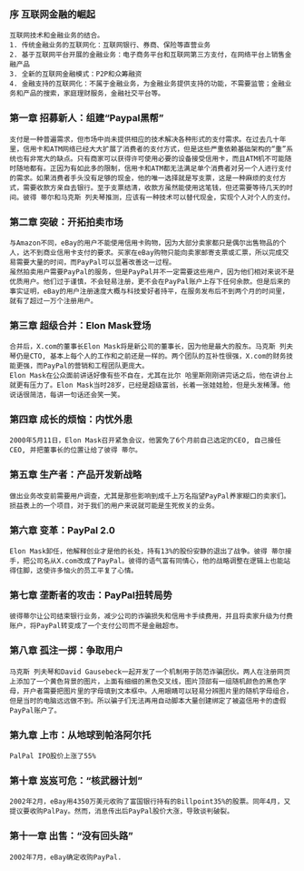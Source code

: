 ### 序 互联网金融的崛起
    互联网技术和金融业务的结合。
    1. 传统金融业务的互联网化：互联网银行、券商、保险等直营业务
    2. 基于互联网平台开展的金融业务：电子商务平台和互联网第三方支付，在网络平台上销售金融产品
    3. 全新的互联网金融模式：P2P和众筹融资
    4. 金融支持的互联网化：不属于金融业务，为金融业务提供支持的功能，不需要监管；金融业务和产品的搜索，家庭理财服务，金融社交平台等。

### 第一章 招募新人：组建“Paypal黑帮”
    支付是一种普遍需求，但市场中尚未提供相应的技术解决各种形式的支付需求。在过去几十年里，信用卡和ATM网络已经大大扩展了消费者的支付方式，但是这些严重依赖基础架构的“重”系统也有非常大的缺点。只有商家可以获得许可使用必要的设备接受信用卡，而且ATM机不可能随时随地都有。正因为有如此多的限制，信用卡和ATM都无法满足单个消费者对另一个人进行支付的需求。如果消费者手头没有足够的现金，他的唯一选择就是写支票，这是一种麻烦的支付方式，需要收款方亲自去银行。至于支票结清，收款方虽然能使用这笔钱，但还需要等待几天的时间。彼得 蒂尔和马克斯 列夫琴推测，应该有一种技术可以替代现金，实现个人对个人的支付。

### 第二章 突破：开拓拍卖市场
    与Amazon不同，eBay的用户不能使用信用卡购物，因为大部分卖家都只是偶尔出售物品的个人，达不到商业信用卡支付的要求。买家在eBay购物只能向卖家邮寄支票或汇票，所以完成交易需要大量的时间，而PayPal可以显著改善这一过程。
    虽然拍卖用户需要PayPal的服务，但是PayPal并不一定需要这些用户，因为他们相对来说不是优质用户。他们过于谨慎，不会轻易注册，更不会在PayPal账户上存下任何余款。但是后来的事实证明，eBay的用户注册速度大概与科技爱好者持平，在服务发布后不到两个月的时间里，就有了超过一万个注册用户。

### 第三章 超级合并：Elon Mask登场
    合并后，X.com的董事长Elon Mask将是新公司的董事长，因为他是最大的股东。马克斯 列夫琴仍是CTO, 基本上每个人的工作和之前还是一样的。两个团队的互补性很强，X.com的财务技能更强，而PayPal的营销和工程团队更庞大。
    Elon Mask在公众面前讲话好像有些不自在，尤其在比尔 哈里斯刚刚讲完话之后，他在讲台上就更有压力了。Elon Mask当时28岁，已经是超级富翁，长着一张娃娃脸，但是头发稀薄。他说话很简洁，每讲一句话还会笑一笑。

### 第四章 成长的烦恼：内忧外患
    2000年5月11日，Elon Mask召开紧急会议，他罢免了6个月前自己选定的CEO, 自己接任CEO, 并把董事长的位置让给了彼得 蒂尔。

### 第五章 生产者：产品开发新战略
    做出业务改变前需要用户调查，尤其是那些影响到成千上万名指望PayPal养家糊口的卖家们。损益表上的一个项目，对于我们的用户来说就可能是生死攸关的业务。

### 第六章 变革：PayPal 2.0
    Elon Mask卸任，他解释创业才是他的长处，持有13%的股份安静的退出了战争。彼得 蒂尔接手，把公司名从X.com改成了PayPal。彼得的语气富有同情心，他的战略调整在逻辑上也能站得住脚，这使许多恼火的员工平复了心情。

### 第七章 垄断者的攻击：PayPal扭转局势
    彼得蒂尔让公司结束银行业务，减少公司的诈骗损失和信用卡手续费用，并且将卖家升级为付费账户，将PayPal转变成了一个支付公司而不是金融超市。

### 第八章 孤注一掷：争取用户
    马克斯 列夫琴和David Gausebeck一起开发了一个机制用于防范诈骗团伙。两人在注册网页上添加了一个黄色背景的图片，上面有细细的黑色交叉线，图片顶部有一组随机颜色的黑色字母，开户者需要把图片里的字母填到文本框中。人用眼睛可以轻易分辨图片里的随机字母组合，但是当时的电脑远远做不到。所以骗子们无法再用自动脚本大量创建绑定了被盗信用卡的虚假PayPal账户了。

### 第九章 上市：从地球到帕洛阿尔托
    PalPal IPO股价上涨了55%

### 第十章 岌岌可危：“核武器计划”
    2002年2月，eBay用4350万美元收购了富国银行持有的Billpoint35%的股票。同年4月，又提议要收购PalPay。然而，消息传出后PayPal股价大涨，导致谈判破裂。

### 第十一章 出售：“没有回头路”
    2002年7月，eBay确定收购PayPal.